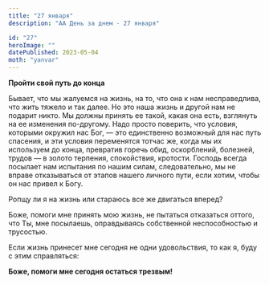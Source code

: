 ```yaml
---
title: "27 января"
description: "АА День за днем - 27 января"

id: "27"
heroImage: ""
datePublished: 2023-05-04
moth: "yanvar"
---
```


**Пройти свой путь до конца**

Бывает, что мы жалуемся на жизнь, на то, что она к нам несправедлива, что жить
тяжело и так далее. Но это наша жизнь и другой нам не подарит никто. Мы должны
принять ее такой, какая она есть, взглянуть на ее изменения по-другому. Надо
просто поверить, что условия, которыми окружил нас Бог, — это единственно
возможный для нас путь спасения, и эти условия переменятся тотчас же, когда мы
их используем до конца, превратив горечь обид, оскорблений, болезней, трудов —
в золото терпения, спокойствия, кротости. Господь всегда посылает нам
испытания по нашим силам, следовательно, мы не вправе отказываться от этапов
нашего личного пути, если хотим, чтобы он нас привел к Богу.

Ропщу ли я на жизнь или стараюсь все же двигаться вперед?

Боже, помоги мне принять мою жизнь, не пытаться отказаться оттого, что Ты, мне
посылаешь, оправдываясь собственной неспособностью и трусостью.

Если жизнь принесет мне сегодня не одни удовольствия, то как я, буду с этим
справляться:

**Боже, помоги мне сегодня остаться трезвым!**

